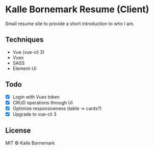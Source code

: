# Kalle Bornemark Resume (Client)
Small resume site to provide a short introduction to who I am.

## Techniques
* Vue (vue-cli 3)
* Vuex
* SASS
* Element-UI

## Todo

- [X] Login with Vuex token
- [X] CRUD operations through UI
- [X] Optimize responsiveness (table -> cards?)
- [X] Upgrade to vue-cli 3

## License

MIT © Kalle Bornemark
